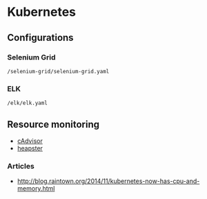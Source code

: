 # Kubernetes

## Configurations

### Selenium Grid
`/selenium-grid/selenium-grid.yaml`

### ELK
`/elk/elk.yaml`

## Resource monitoring
- [cAdvisor](https://github.com/google/cadvisor)
- [heapster](https://github.com/kubernetes/heapster)

### Articles
-  http://blog.raintown.org/2014/11/kubernetes-now-has-cpu-and-memory.html
